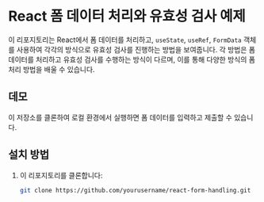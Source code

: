 # React 폼 데이터 처리와 유효성 검사 예제

이 리포지토리는 React에서 폼 데이터를 처리하고, `useState`, `useRef`, `FormData` 객체를 사용하여 각각의 방식으로 유효성 검사를 진행하는 방법을 보여줍니다. 각 방법은 폼 데이터를 처리하고 유효성 검사를 수행하는 방식이 다르며, 이를 통해 다양한 방식의 폼 처리 방법을 배울 수 있습니다.

## 데모

이 저장소를 클론하여 로컬 환경에서 실행하면 폼 데이터를 입력하고 제출할 수 있습니다.

## 설치 방법

1. 이 리포지토리를 클론합니다:
   ```bash
   git clone https://github.com/yourusername/react-form-handling.git

